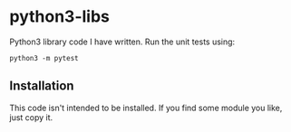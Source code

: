 # python3-libs
Python3 library code I have written. Run the unit tests using:

    python3 -m pytest

## Installation

This code isn't intended to be installed. If you find some module you
like, just copy it.
